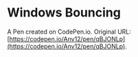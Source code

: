 # Windows Bouncing

A Pen created on CodePen.io. Original URL: [https://codepen.io/Anv12/pen/qBJONLp](https://codepen.io/Anv12/pen/qBJONLp).

